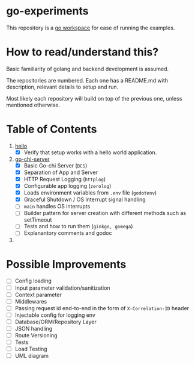 # go-experiments

This repository is a [go workspace](https://go.dev/doc/tutorial/workspaces) for ease of running the examples.

# How to read/understand this?

Basic familiarity of golang and backend development is assumed.

The repositories are numbered. Each one has a README.md with description, relevant details to setup and run.

Most likely each repository will build on top of the previous one, unless mentioned otherwise.

# Table of Contents

1. [hello](./hello/)
   - [x] Verify that setup works with a hello world application.
2. [go-chi-server](./go-chi-server/)
   - [x] Basic Go-chi Server (`BCS`)
   - [x] Separation of App and Server
   - [x] HTTP Request Logging (`httplog`)
   - [x] Configurable app logging (`zerolog`)
   - [x] Loads environment variables from `.env` file (`godotenv`)
   - [x] Graceful Shutdown / OS Interrupt signal handling
   - [ ] `main` handles OS interrupts
   - [ ] Builder pattern for server creation with different methods such as setTimeout
   - [ ] Tests and how to run them (`ginkgo, gomega`)
   - [ ] Explanantory comments and godoc

3.

# Possible Improvements

- [ ] Config loading
- [ ] Input parameter validation/sanitization
- [ ] Context parameter
- [ ] Middlewares
- [ ] Passing request id end-to-end in the form of `X-Correlation-ID` header
- [ ] Injectable config for logging env
- [ ] Database/ORM/Repository Layer
- [ ] JSON handling
- [ ] Route Versioning
- [ ] Tests
- [ ] Load Testing
- [ ] UML diagram
